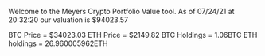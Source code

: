Welcome to the Meyers Crypto Portfolio Value tool. 
As of 07/24/21 at 20:32:20 our valuation is $94023.57 

BTC Price = $34023.03
 ETH Price = $2149.82
BTC Holdings = 1.06BTC
 ETH holdings = 26.960005962ETH 
